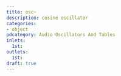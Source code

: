 ```yaml
---
title: osc~
description: cosine oscillator
categories:
- object
pdcategory: Audio Oscillators And Tables
inlets:
  1st:
outlets:
  1st:
draft: true
---
```


